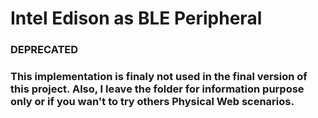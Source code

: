 Intel Edison as BLE Peripheral
=======

### DEPRECATED

### This implementation is finaly not used in the final version of this project. Also, I leave the folder for information purpose only or if you wan't to try others Physical Web scenarios.
